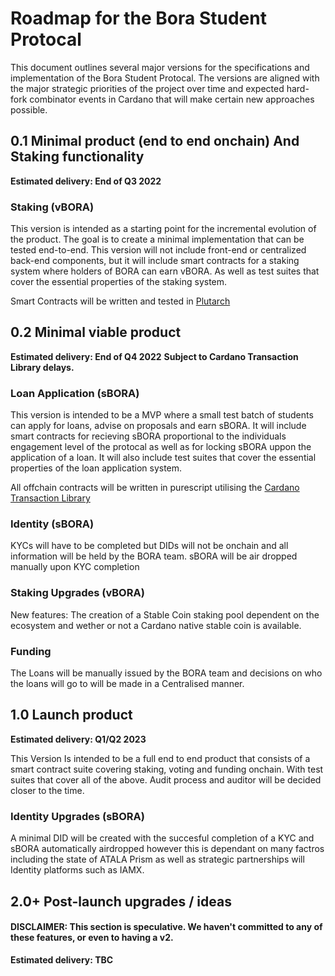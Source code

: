 # Roadmap for the Bora Student Protocal

This document outlines several major versions for the specifications and implementation of the Bora Student Protocal. The versions are aligned with the major strategic priorities of the project over time and expected hard-fork combinator events in Cardano that will make certain new approaches possible.

## 0.1 Minimal product (end to end onchain) And Staking functionality

**Estimated delivery: End of Q3 2022**

### Staking (vBORA)

This version is intended as a starting point for the incremental evolution of the product. The goal is to create a minimal implementation that can be tested end-to-end. This version will not include front-end or centralized back-end components, but it will include smart contracts for a staking system where holders of BORA can earn vBORA. As well as test suites that cover the essential properties of the staking system.

Smart Contracts will be written and tested in [Plutarch](https://github.com/Plutonomicon/plutarch)

## 0.2 Minimal viable product 

**Estimated delivery: End of Q4 2022**
**Subject to Cardano Transaction Library delays.**

### Loan Application (sBORA)

This version is intended to be a MVP where a small test batch of students can apply for loans, advise on proposals and earn sBORA. It will include 
smart contracts for recieving sBORA proportional to the individuals engagement level of the protocal as well as for locking sBORA uppon the application of a loan. It will also include test suites that cover the essential properties of the loan application system.

All offchain contracts will be written in purescript utilising the [Cardano Transaction Library](https://github.com/Plutonomicon/cardano-transaction-lib)

### Identity (sBORA)

KYCs will have to be completed but DIDs will not be onchain and all information will be held by the BORA team. sBORA will be air dropped manually  upon KYC completion

### Staking Upgrades (vBORA)

New features: The creation of a Stable Coin staking pool dependent on the ecosystem and wether or not a Cardano native stable coin is available.

### Funding

The Loans will be manually issued by the BORA team and decisions on who the loans will go to will be made in a Centralised manner.

## 1.0 Launch product 

**Estimated delivery: Q1/Q2 2023**

This Version Is intended to be a full end to end product that consists of a smart contract suite covering staking, voting and funding onchain. With test suites that cover all of the above. 
Audit process and auditor will be decided closer to the time.

### Identity Upgrades (sBORA)

A minimal DID will be created with the succesful completion of a KYC and sBORA automatically airdropped however this is dependant on many factros including the state of ATALA Prism as well as strategic partnerships will Identity platforms such as IAMX.

## 2.0+ Post-launch upgrades / ideas

#### DISCLAIMER: This section is speculative. We haven't committed to any of these features, or even to having a v2.

**Estimated delivery: TBC**

